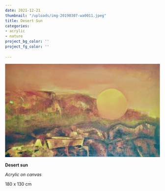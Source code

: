 ```yaml
---
date: 2021-12-21
thumbnail: "/uploads/img-20190307-wa0011.jpeg"
title: Desert Sun
categories:
- acrylic
- nature
project_bg_color: ''
project_fg_color: ''

---
```

![](/uploads/img-20190307-wa0011.jpeg)

**Desert sun**

_Acrylic on canvas_

180 x 130 cm